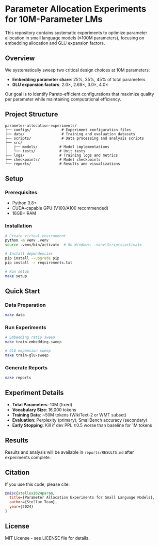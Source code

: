 # Parameter Allocation Experiments for 10M-Parameter LMs

This repository contains systematic experiments to optimize parameter allocation in small language models (≤100M parameters), focusing on embedding allocation and GLU expansion factors.

## Overview

We systematically sweep two critical design choices at 10M parameters:
- **Embedding parameter share**: 25%, 35%, 45% of total parameters
- **GLU expansion factors**: 2.0×, 2.66×, 3.0×, 4.0×

Our goal is to identify Pareto-efficient configurations that maximize quality per parameter while maintaining computational efficiency.

## Project Structure

```
parameter-allocation-experiments/
├── configs/              # Experiment configuration files
├── data/                 # Training and evaluation datasets
├── scripts/              # Data processing and analysis scripts
├── src/
│   ├── models/          # Model implementations
│   └── tests/           # Unit tests
├── logs/                # Training logs and metrics
├── checkpoints/         # Model checkpoints
└── reports/             # Results and visualizations
```

## Setup

### Prerequisites
- Python 3.8+
- CUDA-capable GPU (V100/A100 recommended)
- 16GB+ RAM

### Installation

```bash
# Create virtual environment
python -m venv .venv
source .venv/bin/activate  # On Windows: .venv\Scripts\activate

# Install dependencies
pip install --upgrade pip
pip install -r requirements.txt

# Run setup
make setup
```

## Quick Start

### Data Preparation
```bash
make data
```

### Run Experiments
```bash
# Embedding ratio sweep
make train-embedding-sweep

# GLU expansion sweep  
make train-glu-sweep
```

### Generate Reports
```bash
make reports
```

## Experiment Details

- **Total Parameters**: 10M (fixed)
- **Vocabulary Size**: 16,000 tokens
- **Training Data**: ~50M tokens (WikiText-2 or WMT subset)
- **Evaluation**: Perplexity (primary), SmallBench accuracy (secondary)
- **Early Stopping**: Kill if dev PPL ≥0.5 worse than baseline for 1M tokens

## Results

Results and analysis will be available in `reports/RESULTS.md` after experiments complete.

## Citation

If you use this code, please cite:
```bibtex
@misc{stellux2024param,
  title={Parameter Allocation Experiments for Small Language Models},
  author={Stellux Team},
  year={2024}
}
```

## License

MIT License - see LICENSE file for details.